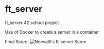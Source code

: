 # ft_server
ft_server 42 school project

Use of Docker to create a server in a container

Final Score: ![Nnevalti's ft-server Score](https://badge42.herokuapp.com/api/project/vdescham/ft_server)
